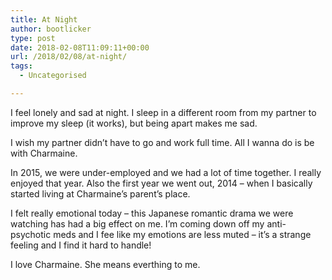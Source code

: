 ```yaml
---
title: At Night
author: bootlicker
type: post
date: 2018-02-08T11:09:11+00:00
url: /2018/02/08/at-night/
tags:
  - Uncategorised

---
```

I feel lonely and sad at night. I sleep in a different room from my partner to improve my sleep (it works), but being apart makes me sad.

I wish my partner didn&#8217;t have to go and work full time. All I wanna do is be with Charmaine.

In 2015, we were under-employed and we had a lot of time together. I really enjoyed that year. Also the first year we went out, 2014 &#8211; when I basically started living at Charmaine&#8217;s parent&#8217;s place.

I felt really emotional today &#8211; this Japanese romantic drama we were watching has had a big effect on me. I&#8217;m coming down off my anti-psychotic meds and I fee like my emotions are less muted &#8211; it&#8217;s a strange feeling and I find it hard to handle!

I love Charmaine. She means everthing to me.
